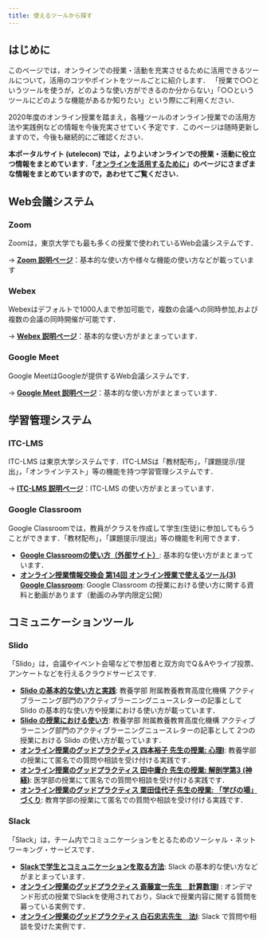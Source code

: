 ```yaml
---
title: 使えるツールから探す
---
```


## はじめに

このページでは，オンラインでの授業・活動を充実させるために活用できるツールについて，活用のコツやポイントをツールごとに紹介します．
「授業で○○というツールを使うが，どのような使い方ができるのか分からない」「○○というツールにどのような機能があるか知りたい」という際にご利用ください．

2020年度のオンライン授業を踏まえ，各種ツールのオンライン授業での活用方法や実践例などの情報を今後充実させていく予定です．このページは随時更新しますので，今後も継続的にご確認ください．

**本ポータルサイト (utelecon) では，よりよいオンラインでの授業・活動に役立つ情報をまとめています．「[オンラインを活用するために](/online/)」のページにさまざまな情報をまとめていますので，あわせてご覧ください．**
## Web会議システム

### Zoom
Zoomは，東京大学でも最も多くの授業で使われているWeb会議システムです．  

→ **[Zoom 説明ページ](/zoom/)**：基本的な使い方や様々な機能の使い方などが載っています

### Webex
Webexはデフォルトで1000人まで参加可能で，複数の会議への同時参加,および複数の会議の同時開催が可能です．  

→ **[Webex 説明ページ](/webex/)**：基本的な使い方がまとまっています．

### Google Meet
Google MeetはGoogleが提供するWeb会議システムです．

→ **[Google Meet 説明ページ](/meet/)**：基本的な使い方がまとまっています．

## 学習管理システム

### ITC-LMS
ITC-LMS は東京大学システムです．ITC-LMSは「教材配布」，「課題提示/提出」，「オンラインテスト」等の機能を持つ学習管理システムです．

→ **[ITC-LMS 説明ページ](/itc_lms/)**：ITC-LMS の使い方がまとまっています．

### Google Classroom

Google Classroomでは，教員がクラスを作成して学生(生徒)に参加してもらうことができます．「教材配布」，「課題提示/提出」等の機能を利用できます．

* **[Google Classroomの使い方（外部サイト）](https://sites.google.com/a/hi-tech.ac.jp/cai-liao-li-xue-xiangkeyoutube-dong-hua/s/google-classroomno-shii-fang)**: 基本的な使い方がまとまっています．
* **[オンライン授業情報交換会 第14回 オンライン授業で使えるツール(3) Google Classroom](/events/luncheon/2020-07-15/)**: Google Classroom の授業における使い方に関する資料と動画があります（動画のみ学内限定公開）


## コミュニケーションツール

### Slido

「Slido」は，会議やイベント会場などで参加者と双方向でQ＆Aやライブ投票、アンケートなどを行えるクラウドサービスです.

* **[Slido の基本的な使い方と実践](https://dalt.c.u-tokyo.ac.jp/wp-content/uploads/2019/02/KOMEX-DALT-Newsletter-201806.pdf)**: 教養学部 附属教養教育高度化機構 アクティブラーニング部門のアクティブラーニングニュースレターの記事として Slido の基本的な使い方や授業における使い方が載っています．
* **[Slido の授業における使い方](https://dalt.c.u-tokyo.ac.jp/wp-content/uploads/2019/07/KOMEX-DALT-Newsletter-201907.pdf)**: 教養学部 附属教養教育高度化機構 アクティブラーニング部門のアクティブラーニングニュースレターの記事として 2つの授業における Slido の使い方が載っています．
* **[オンライン授業のグッドプラクティス 四本裕子 先生の授業: 心理I](/good-practice/interview/yotsumoto)**: 教養学部の授業にて匿名での質問や相談を受け付ける実践です．
* **[オンライン授業のグッドプラクティス 田中庸介 先生の授業: 解剖学第3 (神経)](/good-practice/interview/tanaka)**: 医学部の授業にて匿名での質問や相談を受け付ける実践です．
* **[オンライン授業のグッドプラクティス 栗田佳代子 先生の授業: 「学びの場」づくり](/good-practice/interview/kurita)**: 教育学部の授業にて匿名での質問や相談を受け付ける実践です．

### Slack

「Slack」は，チーム内でコミュニケーションをとるためのソーシャル・ネットワーキング・サービスです．

* **[Slackで学生とコミュニケーションを取る方法](/articles/slack-communication)**: Slack の基本的な使い方などがまとまっています．
* **[オンライン授業のグッドプラクティス 斎藤宣一先生　計算数理Ⅰ](/good-practice/interview/saito)** : オンデマンド形式の授業でSlackを使用されており，Slackで授業内容に関する質問を募っている実例です．
* **[オンライン授業のグッドプラクティス 白石忠志先生　法Ⅰ](/good-practice/interview/shiraishi)**: Slack で質問や相談を受けた実例です．


<!--

### Slido

「Slido」は，会議やイベント会場などで参加者と双方向でQ＆Aやライブ投票、アンケートなどを行えるクラウドサービスです.

→ 参考URL


### Scrapbox

Scrapboxは，ドキュメントなどの情報管理のためのクラウドサービスです.

→ 参考URL



## 保存用

### ECCSクラウドメール (Google Workspace)
<p style="color:red"> ＊このツールは東京大学の学内システムです．</p>

「ECCSクラウドメール」は，Googleのシステムを東京大学のアカウントで利用するもの (Google Workspace for Education) です．

参考URL
- システムの概要と利用開始の手順は**[ECCSクラウドメール (Google Workspace)](/eccs_cloud_email)**を参照してください．


## （メモ）


https://docs.google.com/spreadsheets/d/1erqYSjet7RJIZGwMzF6PugoxCzm9e7qxctCa8SQ8Un8/edit?usp=sharing


- 東大限定を表す文言は統一した方が良い
    - 東大だけで使えるシステム (UTAS, ITC-LMS)
        - <p style="color:red"> ＊このツールは東京大学の学内システムです．</p>
    - 東大が契約している外部サービス (Zoom, Webex)
        - <p style="color:red"> ＊このツールは東京大学で有料ライセンスを購入しているものです．</p>
    - 個別の教員の判断で使うシステム (Slido, Slack)
        - ＊「注なし．」
-->
